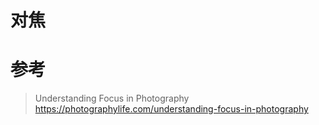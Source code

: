 # 对焦



# 参考
> Understanding Focus in Photography  
https://photographylife.com/understanding-focus-in-photography
